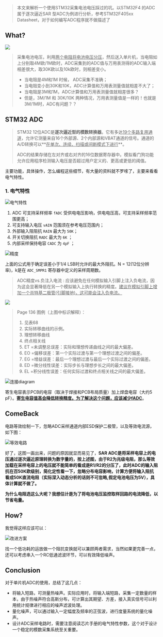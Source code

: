 > 本文来解析一个使用STM32采集电池电压踩过的坑。以STM32F4 的ADC属于逐次逼近SAR 型ADC为例进行分析，参考STM32F405xx  Datasheet，对于如何编写ADC程序就不做描述了

## What?

![](0pictures/keng.jpg)

> 采集电池电压，利用<u>两个电阻将电池电压分压</u>，然后送入单片机，当电阻如上分别取4M欧/1M欧时，ADC采集到的ADC值与万用表测得的ADC输入端相差很大，取30K欧以及10k欧时，则相差变小。
>
> - 当电阻是4M和1M 时候， ADC采集不准确；
> - 当电阻变小到30K和10K，ADC计算值和万用表测量值就相差不大了；
> - 当电阻是3M和1M，ADC计算值和万用表测量值就相差很多？
> - 但是，3M/1M 和 30K/10K 两种情况，万用表测量值是一样的！也就是3M/1M时，ADC有问题？？

## STM32 ADC

> STM32 12位ADC是**逐次逼近型的模数转换器**。它有多达<u>19个多路复用通道</u>，允许它测量来自16个外部源、2个内部源和VBAT通道的信号。通道的A/D转换可以**<u>在单次、连续、扫描或间断模式下进行</u>**。
>
> ADC的结果存储在左对齐或右对齐的16位数据寄存器中。模拟看门狗功能允许应用程序检测输入电压是否超过用户定义的、更高或更低的阈值。

主要功能，具体操作，怎么编程这些细节，有大量的资料就不罗嗦了，主要来看看电气特性。

### 1. 电气特性

![电气特性](0pictures/电气特性.jpg)

1. ADC 可支持采样频率 `fADC` 受供电电压影响，供电电压高，可支持采样频率范围更高；
2. 可支持输入电压 `vAIN` 范围须在参考电压范围内；
3. 外部输入阻阻抗 `RAIN` 最大为 `50K`；
4. 开关切换阻抗 `RADC` 最大为 `6K` ；
5. 内部采样保持电容 `CADC` 为 `4pF` ；



![精度](0pictures/精度.jpg)

上面的公式用于确定误差小于1/4 LSB时允许的最大外阻抗。N = 12(12位分辨率)，k是在 `ADC_SMPR1` 寄存器中定义的采样周期数。

> ADC精度vs.负注入电流 : 应该避免在任何模拟输入引脚上注入负电流，因为这会显著降低在另一个模拟输入上执行转换的精度。<u>建议在模拟引脚上增加一个肖特基二极管(引脚接地)，这可能会注入负电流。</u>



![](0pictures/精度2.jpg)

> Page 136 图例（上图中标识解释）：
>
> 1. 见表68
> 2. 实际转移曲线的示例。
> 3. 理想转移曲线
> 4. 终点相关线
> 5. ET =未调整总误差：实际和理想传递曲线之间的最大偏差。
> 6. EO =偏移误差：第一个实际过渡与第一个理想过渡之间的偏差。
> 7. EG =增益误差：最后一个理想过渡与最后一个实际过渡之间的偏差。
> 8. ED =微分线性误差：实际步长与理想步长之间的最大偏差。
> 9. EL =积分线性误差：任何实际过渡和终点相关线之间的最大偏差。



![连接diagram](0pictures/连接diagram.jpg)

寄生电容表示PCB的电容（取决于焊接和PCB布局质量）加上焊盘电容（大约5 pF）。<u>**寄生电容值高会降低转换精度。为了解决这个问题，应该减少fADC**</u>。

## ComeBack

电路等效绘制一下，忽略ADC采样通道内部ESD保护二极管，以及等效电流源，如下图：

![等效电路](0pictures/等效电路.jpg)

好了，这图一画出来，问题的原因就显而易见了，**SAR ADC是将采样电容上的电压通过逐次逼近原理转换为数字量的，按上述图，由于R2为兆级电阻，那么等效加载在采样电容上的电压就不能简单的看成是R1/R2的分压了，此时ADC的输入阻抗在百50K欧级别，简化定性看一下，忽略分布电容影响，计算方便将输入阻抗看成50K直流电阻（实际深入动态分析的话则不可忽略,假定电池电压为5V），具体计算就不做了。**

**为什么电阻选这么大呢？我想估计是为了将电池电压监控取样回路的电流降低，以节省电量。**



## How?

我觉得这样应该可以：

![改进方案](0pictures/改进方案.jpg)

找一个低功耗的运放做一个阻抗变换就可以兼顾两者需求，当然如果更完善一点，还可以考虑串入一个RC低通滤波环节，可以有效降低噪声。

## Conclusion

对于单片机ADC的使用，总结了这几点：

- 将输入短路，可测量热噪声。实际应用时，将输入端短路，采集一定数量的样本，由于热噪声符合高斯分布，可计算出其期望、方差，接入真实信号可以利用统计规律进行相应的噪声滤波处理。
- 量化噪声，可以通过输入一定幅度及频率的正弦波，进行度量系统的量化噪声。
- 设计ADC采样电路时，需要注意阅读芯片手册的电气特性参数，这个对于设计一个稳定的模数采集系统至关重要。




